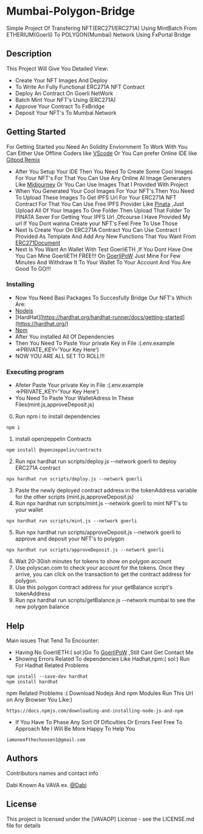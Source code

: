 # Mumbai-Polygon-Bridge
Simple Project Of Transfering NFT(ERC271/ERC271A) Using MintBatch From ETHERIUM(Goerli) To POLYGON(Mumbai) Network Using FxPortal Bridge

## Description
This Project Will Give You Detailed View:
* Create Your NFT Images And Deploy
* To Write An Fully Functional ERC271A NFT Contract
* Deploy An Contract On Goerli NetWork
* Batch Mint Your NFT's Using (ERC271A)
* Approve Your Contract To FxBridge
* Deposit Your NFT's To Mumbai Network

## Getting Started
For Getting Started you Need An Solidity Enviornment To Work With You Can Either Use Offline Coders like [VScode](https://code.visualstudio.com/) Or You Can prefer Online IDE like [Gitpod](https://www.gitpod.io/),[Remix](https://remix.ethereum.org/)
* After You Setup Your IDE Then You Need To Create Some Cool Images For Your NFT's For That You Can Use Any Online AI Image Generaters Like [Midjourney](https://www.midjourney.com/) Or You Can Use Images That I Provided With Project
* When You Generated Your Cool Images For Your NFT's.Then You Need To Upload These Images To Get IPFS Url For Your ERC271A NFT Contract For That You Can Use Free IPFS Provider Like [Pinata](https://www.pinata.cloud/) ,Just Upload All Of Your Images To One Folder Then Upload That Folder To PINATA Sever For Getting Your IPFS Url ,Ofcourse I Have Provided My url If You Dont wanna Create your NFT's Feel Free To Use Those
* Next Is Create Your On ERC271A Contract You Can Use Contract I Provided As Template And Add Any New Functions That You Want From [ERC271Document](https://github.com/chiru-labs/ERC721A/blob/main/contracts/ERC721A.sol)
* Next Is You Want An Wallet With Test GoerliETH ,If You Dont Have One You Can Mine GoerliETH FREE!!! On [GoerliPoW](https://goerli-faucet.pk910.de/) Just Mine For Few Minutes And Withdraw It To Your Wallet To Your Account And You Are Good To GO!!!   
### Installing

* Now You Need Basi Packages To Succesfully Bridge Our NFT's Which Are:
* [Nodejs](https://nodejs.org/en/download/current)
* [HardHat][https://hardhat.org/hardhat-runner/docs/getting-started](https://hardhat.org/)
* [Npm](https://www.npmjs.com/package/npm)
* After You installed All Of Dependencies
* Then You Need To Paste Your private Key in File :(.env.example =>PRIVATE_KEY='Your Key Here')
* NOW YOU ARE ALL SET TO ROLL!!!

### Executing program

* Afeter Paste Your private Key in File :(.env.example =>PRIVATE_KEY='Your Key Here')
* You Need To Paste Your WalletAdress In These Files(mint.js,approveDeposit.js)
0. Run npm i to install dependencies
```
npm i
```
1. install openzeppelin Contracts
```
npm install @openzeppelin/contracts
```
2. Run npx hardhat run scripts/deploy.js --network goerli to deploy ERC271A contract
```
npx hardhat run scripts/deploy.js --network goerli
```
3. Paste the newly deployed contract address in the tokenAddress variable for the other scripts
(mint.js,approveDeposit.js)
4. Run npx hardhat run scripts/mint.js --network goerli to mint NFT's to your wallet
```
npx hardhat run scripts/mint.js --network goerli
```
5. Run npx hardhat run scripts/approveDeposit.js --network goerli to approve and deposit your NFT's to polygon
```
npx hardhat run scripts/approveDeposit.js --network goerli
```
6. Wait 20-30ish minutes for tokens to show on polygon account
7. Use polyscan.com to check your account for the tokens. Once they arrive, you can click on the transaction to get the contract address for polygon.
8. Use this polygon contract address for your getBalance script's tokenAddress
9. Run npx hardhat run scripts/getBalance.js --network mumbai to see the new polygon balance

## Help
Main issues That Tend To Encounter:
* Having No GoerliETH:(
 sol:)Go To [GoerliPoW](https://goerli-faucet.pk910.de/) ,Still Cant Get Contact Me
* Showing Errors Related To dependencies Like Hadhat,npm:(
   sol:) Run For Hadhat Related Problems
```
npm install --save-dev hardhat
npm install hardhat
```
npm Related Problems :(
 Download Nodejs And npm Modules
Run This Url on Any Browser You Like:)
```
https://docs.npmjs.com/downloading-and-installing-node-js-and-npm
```
  
* If You Have To Phase Any Sort Of Dificulties Or Errors Feel Free To Approach Me I Will Be More Happy To Help You
```
iamoneofthechoosen1@gmail.com
```

## Authors

Contributors names and contact info

Dabi Known As VAVA
ex. [@Dabi](iamoneofthechoosen1@gmail.com)


## License

This project is licensed under the [VAVAOP] License - see the LICENSE.md file for details
